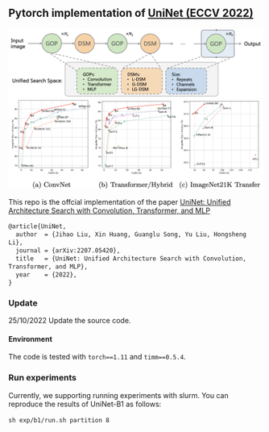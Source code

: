 ## Pytorch implementation of [UniNet (ECCV 2022)](https://arxiv.org/abs/2207.05420)

![tenser](assets/backbone.png)
![performance](assets/acc.png)

This repo is the offcial implementation of the paper [UniNet: Unified Architecture Search with Convolution, Transformer, and MLP](https://arxiv.org/abs/2207.05420)

```
@article{UniNet,
  author  = {Jihao Liu, Xin Huang, Guanglu Song, Yu Liu, Hongsheng Li},
  journal = {arXiv:2207.05420},
  title   = {UniNet: Unified Architecture Search with Convolution, Transformer, and MLP},
  year    = {2022},
}
```

### Update
25/10/2022 Update the source code.

#### Environment
The code is tested with ```torch==1.11``` and ```timm==0.5.4```.


### Run experiments

Currently, we supporting running experiments with slurm.
You can reproduce the results of UniNet-B1 as follows: 

```sh exp/b1/run.sh partition 8```